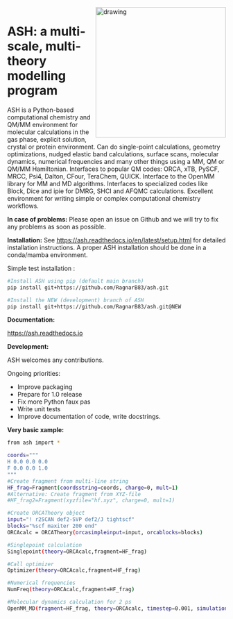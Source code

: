 
<img src="ash-simple-logo-letterbig.png" alt="drawing" width="300" align="right"/>

 # ASH: a multi-scale, multi-theory modelling program
ASH is a Python-based computational chemistry and QM/MM environment for molecular calculations in the gas phase, explicit solution, crystal or protein environment. Can do single-point calculations, geometry optimizations, nudged elastic band calculations, surface scans, molecular dynamics, numerical frequencies and many other things using a MM, QM or QM/MM Hamiltonian.
Interfaces to popular QM codes: ORCA, xTB, PySCF, MRCC, Psi4, Dalton, CFour, TeraChem, QUICK. Interface to the OpenMM library for MM and MD algorithms. Interfaces to specialized codes like Block, Dice and ipie for DMRG, SHCI and AFQMC calculations.
Excellent environment for writing simple or complex computational chemistry workflows.

**In case of problems:** 
Please open an issue on Github and we will try to fix any problems as soon as possible.

**Installation:** 
See https://ash.readthedocs.io/en/latest/setup.html for detailed installation instructions.
A proper ASH installation should be done in a conda/mamba environment.

Simple test installation :

```sh
#Install ASH using pip (default main branch)
pip install git+https://github.com/RagnarB83/ash.git

#Install the NEW (development) branch of ASH
pip install git+https://github.com/RagnarB83/ash.git@NEW
 ```

**Documentation:**

 https://ash.readthedocs.io


**Development:**

ASH welcomes any contributions.

Ongoing priorities:
- Improve packaging
- Prepare for 1.0 release
- Fix more Python faux pas
- Write unit tests
- Improve documentation of code, write docstrings.

**Very basic xample:**

```sh
from ash import *

coords="""
H 0.0 0.0 0.0
F 0.0 0.0 1.0
"""
#Create fragment from multi-line string
HF_frag=Fragment(coordsstring=coords, charge=0, mult=1)
#Alternative: Create fragment from XYZ-file
#HF_frag2=Fragment(xyzfile="hf.xyz", charge=0, mult=1)

#Create ORCATheory object
input="! r2SCAN def2-SVP def2/J tightscf"
blocks="%scf maxiter 200 end"
ORCAcalc = ORCATheory(orcasimpleinput=input, orcablocks=blocks)

#Singlepoint calculation
Singlepoint(theory=ORCAcalc,fragment=HF_frag)

#Call optimizer
Optimizer(theory=ORCAcalc,fragment=HF_frag)

#Numerical frequencies
NumFreq(theory=ORCAcalc,fragment=HF_frag)

#Molecular dynamics calculation for 2 ps
OpenMM_MD(fragment=HF_frag, theory=ORCAcalc, timestep=0.001, simulation_time=2)

 ```

